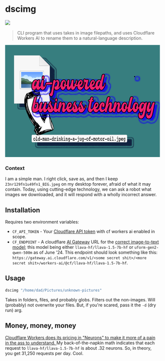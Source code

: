 # dscimg
![](https://img.shields.io/npm/v/dscimg?style=flat-square&label=version
)

> CLI program that uses takes in image filepaths, and uses Cloudflare Workers AI to rename them to a natural-language description.

![](./logo.png)

### Context

I am a simple man. I right click, save as, and then I keep `23nr129fn1u49fn1_BIG.jpeg` on my desktop forever, afraid of what it may contain. Today, using cutting-edge technology, we can ask a robot what images we downloaded, and it will respond with a wholly incorrect answer.

## Installation
Requires two environment variables:

* `CF_API_TOKEN` - Your [Cloudflare API token](https://developers.cloudflare.com/fundamentals/api/get-started/create-token/) with cf workers ai enabled in scope.
* `CF_ENDPOINT` - A cloudflare [AI Gateway](https://developers.cloudflare.com/ai-gateway/) URL for the [correct image-to-text model](https://developers.cloudflare.com/workers-ai/models/#image-to-text); this model being either `llava-hf/llava-1.5-7b-hf` or `uform-gen2-qwen-500m` as of June '24. This endpoint should look something like this: `https://gateway.ai.cloudflare.com/v1/<some secret shit>/<more secret shit>/workers-ai/@cf/llava-hf/llava-1.5-7b-hf`.

## Usage
```sh
dscimg "/home/dad/Pictures/unknown-pictures"
```
Takes in folders, files, and probably globs. Filters out the non-images. Will (probably) not overwrite your files. But, if you're scared, pass it the `-d` (dry run) arg.

## Money, money, money
[Cloudflare Workers does its pricing in "Neurons" to make it more of a pain in the ass to understand. ](https://developers.cloudflare.com/workers-ai/platform/pricing)My back-of-the-napkin math indicates that each request to `llava-hf/llava-1.5-7b-hf` is about .32 neurons. So, in theory, you get 31,250 requests per day. Cool.